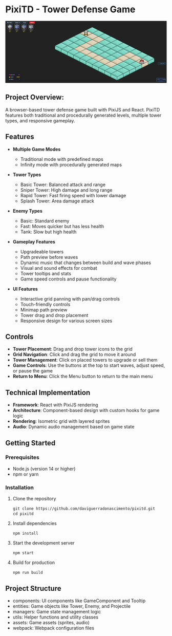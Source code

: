 # PixiTD - Tower Defense Game

![PixiTD Game Screenshot](image.png)

## Project Overview:
A browser-based tower defense game built with PixiJS and React. PixiTD features both traditional and procedurally generated levels, multiple tower types, and responsive gameplay.

## Features

- **Multiple Game Modes**
  - Traditional mode with predefined maps
  - Infinity mode with procedurally generated maps
  
- **Tower Types**
  - Basic Tower: Balanced attack and range
  - Sniper Tower: High damage and long range
  - Rapid Tower: Fast firing speed with lower damage
  - Splash Tower: Area damage attack
  
- **Enemy Types**
  - Basic: Standard enemy
  - Fast: Moves quicker but has less health
  - Tank: Slow but high health
  
- **Gameplay Features**
  - Upgradeable towers
  - Path preview before waves
  - Dynamic music that changes between build and wave phases
  - Visual and sound effects for combat
  - Tower tooltips and stats
  - Game speed controls and pause functionality
  
- **UI Features**
  - Interactive grid panning with pan/drag controls
  - Touch-friendly controls
  - Minimap path preview
  - Tower drag and drop placement
  - Responsive design for various screen sizes

## Controls

- **Tower Placement**: Drag and drop tower icons to the grid
- **Grid Navigation**: Click and drag the grid to move it around
- **Tower Management**: Click on placed towers to upgrade or sell them
- **Game Controls**: Use the buttons at the top to start waves, adjust speed, or pause the game
- **Return to Menu**: Click the Menu button to return to the main menu

## Technical Implementation

- **Framework**: React with PixiJS rendering
- **Architecture**: Component-based design with custom hooks for game logic
- **Rendering**: Isometric grid with layered sprites
- **Audio**: Dynamic audio management based on game state

## Getting Started

### Prerequisites
- Node.js (version 14 or higher)
- npm or yarn

### Installation
1. Clone the repository
   ```
   git clone https://github.com/daviguerradonascimento/pixitd.git
   cd pixitd
   ```

2. Install dependencies
   ```
   npm install
   ```

3. Start the development server
   ```
   npm start
   ```

4. Build for production
   ```
   npm run build
   ```

## Project Structure

- components: UI components like GameComponent and Tooltip
- entities: Game objects like Tower, Enemy, and Projectile
- managers: Game state management logic
- utils: Helper functions and utility classes
- assets: Game assets (sprites, audio)
- webpack: Webpack configuration files
